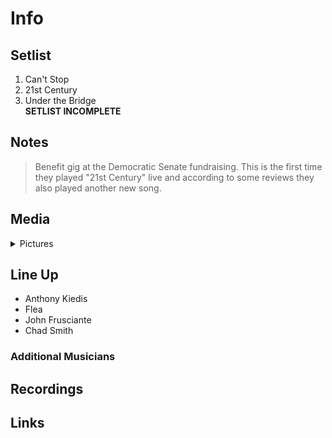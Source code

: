# Info

## Setlist

1. Can't Stop
2. 21st Century
3. Under the Bridge
<br>**SETLIST INCOMPLETE**

## Notes

> Benefit gig at the Democratic Senate fundraising. This is the first time they played "21st Century" live and according to some reviews they also played another new song.

## Media 

<details>
  <summary>Pictures</summary>
  <!--<img alt="Setlist" title="Setlist" src="_.jpg" height="200" />-->
</details>

## Line Up

* Anthony Kiedis
* Flea
* John Frusciante
* Chad Smith

### Additional Musicians

## Recordings

## Links
